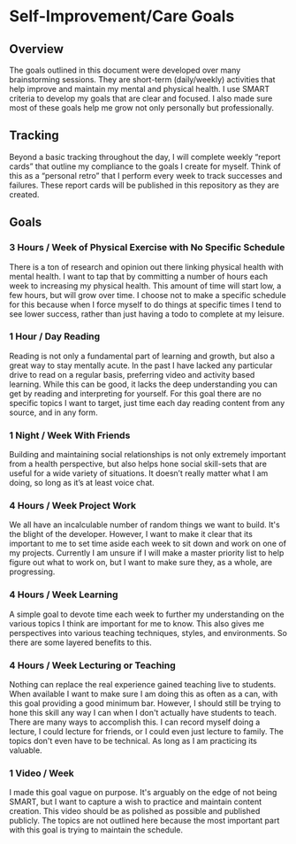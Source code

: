 # Self-Improvement/Care Goals

## Overview
The goals outlined in this document were developed over many brainstorming sessions. They are short-term (daily/weekly) activities that help improve and maintain my mental and physical health. I use SMART criteria to develop my goals that are clear and focused. I also made sure most of these goals help me grow not only personally but professionally.

## Tracking
Beyond a basic tracking throughout the day, I will complete weekly “report cards” that outline my compliance to the goals I create for myself. Think of this as a “personal retro” that I perform every week to track successes and failures. These report cards will be published in this repository as they are created.

## Goals

### 3 Hours / Week of Physical Exercise with No Specific Schedule
There is a ton of research and opinion out there linking physical health with mental health. I want to tap that by committing a number of hours each week to increasing my physical health. This amount of time will start low, a few hours, but will grow over time. I choose not to make a specific schedule for this because when I force myself to do things at specific times I tend to see lower success, rather than just having a todo to complete at my leisure.

### 1 Hour / Day Reading
Reading is not only a fundamental part of learning and growth, but also a great way to stay mentally acute. In the past I have lacked any particular drive to read on a regular basis, preferring video and activity based learning. While this can be good, it lacks the deep understanding you can get by reading and interpreting for yourself. For this goal there are no specific topics I want to target, just time each day reading content from any source, and in any form.

### 1 Night / Week With Friends
Building and maintaining social relationships is not only extremely important from a health perspective, but also helps hone social skill-sets that are useful for a wide variety of situations. It doesn’t really matter what I am doing, so long as it’s at least voice chat.

### 4 Hours / Week Project Work
We all have an incalculable number of random things we want to build. It's the blight of the developer. However, I want to make it  clear that its important to me to set time aside each week to sit down and work on one of my projects. Currently I am unsure if I will make a master priority list to help figure out what to work on, but I want to make sure they, as a whole, are progressing.

### 4 Hours / Week Learning
A simple goal to devote time each week to further my understanding on the various topics I think are important for me to know. This also gives me perspectives into various teaching techniques, styles, and environments. So there are some layered benefits to this.

### 4 Hours / Week Lecturing or Teaching
Nothing can replace the real experience gained teaching live to students. When available I want to make sure I am doing this as often as a can, with this goal providing a good minimum bar. However, I should still be trying to hone this skill any way I can when I don't actually have students to teach. There are many ways to accomplish this. I can record myself doing a lecture, I could lecture for friends, or I could even just lecture to family. The topics don't even have to be technical. As long as I am practicing its valuable.

### 1 Video / Week
I made this goal vague on purpose. It's arguably on the edge of not being SMART, but I want to capture a wish to practice and maintain content creation. This video should be as polished as possible and published publicly. The topics are not outlined here because the most important part with this goal is trying to maintain the schedule.

